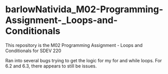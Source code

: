 # barlowNativida_M02-Programming-Assignment-_Loops-and-Conditionals
This repository is the M02 Programming Assignment - Loops and Conditionals for SDEV 220

Ran into several bugs trying to get the logic for my for and while loops.  For 6.2 and 6.3, there appears to still be issues.
